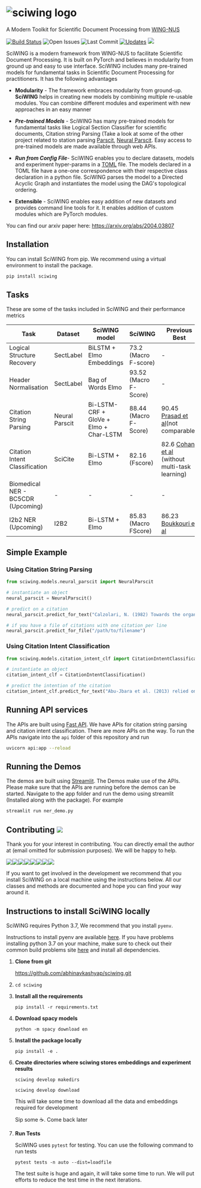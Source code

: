 # ![sciwing logo]( https://sciwing.s3.amazonaws.com/sciwing.png)
A Modern Toolkit for Scientific Document Processing from [WING-NUS](https://wing.comp.nus.edu.sg/)

[![Build Status](https://travis-ci.com/abhinavkashyap/sciwing.svg?token=AShdNBksk5K9Pxg45w3H&branch=master)](https://travis-ci.com/abhinavkashyap/sciwing) ![Open Issues](https://img.shields.io/github/issues/abhinavkashyap/sciwing) ![Last Commit](https://img.shields.io/github/last-commit/abhinavkashyap/sciwing) [![Updates](https://pyup.io/repos/github/abhinavkashyap/sciwing/shield.svg)](https://pyup.io/repos/github/abhinavkashyap/sciwing/) ![](https://img.shields.io/badge/contributions-welcome-success)



SciWING is a modern framework from WING-NUS to facilitate Scientific Document Processing.  It is built on PyTorch and believes in modularity from ground up and easy to use interface. SciWING includes many pre-trained models for fundamental tasks in Scientific Document Processing for practitioners. It has the following advantages

- **Modularity**  - The framework embraces modularity from ground-up. **SciWING** helps in creating new models by combining multiple re-usable modules. You can combine different modules and experiment with new approaches in an easy manner 

- ***Pre-trained Models*** - SciWING has many pre-trained models for fundamental tasks like Logical Section Classifier for scientific documents, Citation string Parsing (Take a look at some of the other project related to station parsing [Parscit](https://github.com/WING-NUS/ParsCit), [Neural Parscit](https://github.com/WING-NUS/Neural-ParsCit). Easy access to pre-trained models are made available through web APIs.

- ***Run from Config File***- SciWING enables you to declare datasets, models and experiment hyper-params in a [TOML](https://github.com/toml-lang/toml) file. The models declared in a TOML file have a one-one correspondence with their respective class declaration in a python file. SciWING parses the model to a Directed Acyclic Graph and instantiates the model using the DAG's topological ordering.

- **Extensible** - SciWING enables easy addition of new datasets and provides command line tools for it. It enables addition of custom modules which are PyTorch modules.

  
You can find our arxiv paper here: https://arxiv.org/abs/2004.03807

## Installation 

You can install SciWING from pip. We recommend using a virtual environment to install the package. 

```zsh
pip install sciwing
```



## Tasks 

These are some of the tasks included in SciWING and their performance metrics 

| Task                               | Dataset        | SciWING model                          | SciWING               | Previous Best                                                |
| ---------------------------------- | -------------- | -------------------------------------- | --------------------- | ------------------------------------------------------------ |
| Logical Structure Recovery         | SectLabel      | BiLSTM + Elmo Embeddings               | 73.2 (Macro F-score)  | -                                                            |
| Header Normalisation               | SectLabel      | Bag of Words Elmo                      | 93.52 (Macro F-Score) | -                                                            |
| Citation String Parsing            | Neural Parscit | Bi-LSTM-CRF + GloVe + Elmo + Char-LSTM | 88.44 (Macro F-Score) | 90.45 [Prasad et al](https://dl.acm.org/doi/10.5555/3288541.3288551)(not comparable) |
| Citation Intent Classification     | SciCite        | Bi-LSTM + Elmo                         | 82.16 (Fscore)        | 82.6 [Cohan et al](https://arxiv.org/pdf/1904.01608.pdf) (without multi-task learning) |
| Biomedical NER - BC5CDR (Upcoming) | -              | -                                      | -                     | -                                                            |
| I2b2 NER (Upcoming)                | I2B2           | Bi-LSTM + Elmo                         | 85.83 (Macro FScore)  | 86.23  [Boukkouri et al](https://www.aclweb.org/anthology/P19-2041/)                                                     |

   

## Simple Example 

### Using Citation String Parsing 

```python
from sciwing.models.neural_parscit import NeuralParscit 

# instantiate an object 
neural_parscit = NeuralParscit()

# predict on a citation 
neural_parscit.predict_for_text("Calzolari, N. (1982) Towards the organization of lexical definitions on a database structure. In E. Hajicova (Ed.), COLING '82 Abstracts, Charles University, Prague, pp.61-64.")

# if you have a file of citations with one citation per line 
neural_parscit.predict_for_file("/path/to/filename")
```



### Using Citation Intent Classification 

````python
from sciwing.models.citation_intent_clf import CitationIntentClassification 

# instantiate an object 
citation_intent_clf = CitationIntentClassification()

# predict the intention of the citation 
citation_intent_clf.predict_for_text("Abu-Jbara et al. (2013) relied on lexical,structural, and syntactic features and a linear SVMfor classification.")
````



## Running API services 

The APIs are built using [Fast API](https://github.com/tiangolo/fastapi). We have APIs for citation string parsing and citation intent classification. There are more APIs on the way. To run the APIs navigate into the `api` folder of this repository and run 

```bash
uvicorn api:app --reload
```



## Running the Demos 

The demos are built using [Streamlit](www.streamlit.io). The Demos make use of the APIs. Please make sure that the APIs are running before the demos can be started. Navigate to the app folder and run the demo using streamlit (Installed along with the package). For example 

````bash
streamlit run ner_demo.py
````



## Contributing ![](http://img.shields.io/badge/contributions-welcome-success)

Thank you for your interest in contributing. You can directly email the author at (email omitted for submission purposes). We will be happy to help.


[![](https://sourcerer.io/fame/abhinavkashyap/abhinavkashyap/sciwing/images/0)](https://sourcerer.io/fame/abhinavkashyap/abhinavkashyap/sciwing/links/0)[![](https://sourcerer.io/fame/abhinavkashyap/abhinavkashyap/sciwing/images/1)](https://sourcerer.io/fame/abhinavkashyap/abhinavkashyap/sciwing/links/1)[![](https://sourcerer.io/fame/abhinavkashyap/abhinavkashyap/sciwing/images/2)](https://sourcerer.io/fame/abhinavkashyap/abhinavkashyap/sciwing/links/2)[![](https://sourcerer.io/fame/abhinavkashyap/abhinavkashyap/sciwing/images/3)](https://sourcerer.io/fame/abhinavkashyap/abhinavkashyap/sciwing/links/3)[![](https://sourcerer.io/fame/abhinavkashyap/abhinavkashyap/sciwing/images/4)](https://sourcerer.io/fame/abhinavkashyap/abhinavkashyap/sciwing/links/4)[![](https://sourcerer.io/fame/abhinavkashyap/abhinavkashyap/sciwing/images/5)](https://sourcerer.io/fame/abhinavkashyap/abhinavkashyap/sciwing/links/5)[![](https://sourcerer.io/fame/abhinavkashyap/abhinavkashyap/sciwing/images/6)](https://sourcerer.io/fame/abhinavkashyap/abhinavkashyap/sciwing/links/6)[![](https://sourcerer.io/fame/abhinavkashyap/abhinavkashyap/sciwing/images/7)](https://sourcerer.io/fame/abhinavkashyap/abhinavkashyap/sciwing/links/7)

If you want to get involved in the development we recommend that you install SciWING on a local machine using the instructions below. All our classes and methods are documented and hope you can find your way around it.



## Instructions to install SciWING locally

SciWING requires Python 3.7, We recommend that you install `pyenv`. 

Instructions to install pyenv are available  [here](https://github.com/pyenv/pyenv). If you have problems installing python 3.7 on your machine, make sure to check out their common build problems site  [here](https://github.com/pyenv/pyenv/wiki/common-build-problems) and install all dependencies.

1. **Clone from git** 

   https://github.com/abhinavkashyap/sciwing.git

2. `cd sciwing`

3. **Install all the requirements** 

   `pip install -r requirements.txt`

4. **Download spacy models** 

   `python -m spacy download en`

5. **Install the package locally**

   `pip install -e .`

6. **Create directories where sciwing stores embeddings and experiment results**

   `sciwing develop makedirs`

   `sciwing develop download`

   This will take some time to download all the data and embeddings required for development  

   Sip some :coffee:. Come back later 

7. **Run Tests**

   SciWING uses `pytest` for testing. You can use the following command to run tests 

   `pytest tests -n auto --dist=loadfile`

   The test suite is huge and again, it will take some time to run. We will put efforts to reduce the test time in the next iterations.


